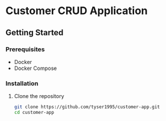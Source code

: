 # Customer CRUD Application

## Getting Started

### Prerequisites

- Docker
- Docker Compose

### Installation

1. Clone the repository
   ```sh
   git clone https://github.com/tyser1995/customer-app.git
   cd customer-app
